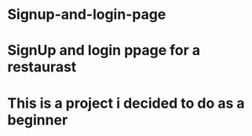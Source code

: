 # Signup-and-login-page
# SignUp and login ppage for a restaurast
# This is a project i decided to do as a beginner
